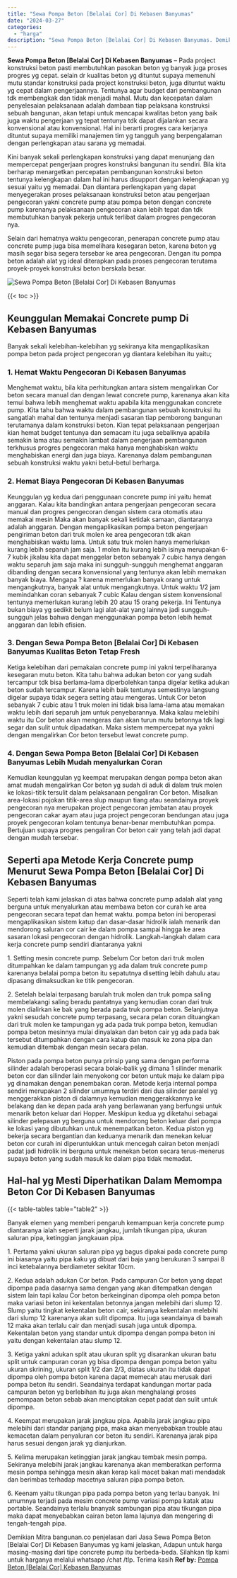 ```yaml
---
title: "Sewa Pompa Beton [Belalai Cor] Di Kebasen Banyumas"
date: "2024-03-27"
categories: 
  - "harga"
description: "Sewa Pompa Beton [Belalai Cor] Di Kebasen Banyumas. Demikian Mitra bangunan.co penjelasan dari Jasa Sewa Pompa Beton [Belalai Cor] Di Kebasen Banyumas yg k..."
---
```


**Sewa Pompa Beton \[Belalai Cor\] Di Kebasen Banyumas** – Pada project konstruksi beton pasti membutuhkan pasokan beton yg banyak juga proses progres yg cepat. selain dr kualitas beton yg dituntut supaya memenuhi mutu standar konstruksi pada project konstruksi beton, juga dituntut waktu yg cepat dalam pengerjaannya. Tentunya agar budget dari pembangunan tdk membengkak dan tidak menjadi mahal. Mutu dan kecepatan dalam penyelesaian pelaksanaan adalah dambaan tiap pelaksana konstruksi sebuah bangunan, akan tetapi untuk mencapai kwalitas beton yang baik juga waktu pengerjaan yg tepat tentunya tdk dapat dijalankan secara konvensional atau konvensional. Hal ini berarti progres cara kerjanya dituntut supaya memiliki manajemen tim yg tangguh yang berpengalaman dengan perlengkapan atau sarana yg memadai.

Kini banyak sekali perlengkapan konstruksi yang dapat menunjang dan mempercepat pengerjaan progres konstruksi bangunan itu sendiri. Bila kita berharap menargetkan percepatan pembangunan konstruksi beton tentunya kelengkapan dalam hal ini harus disupport dengan kelengkapan yg sesuai yaitu yg memadai. Dan diantara perlengkapan yang dapat menyegerakan proses pelaksanaan konstruksi beton atau pengerjaan pengecoran yakni concrete pump atau pompa beton dengan concrete pump karenanya pelaksanaan pengecoran akan lebih tepat dan tdk membutuhkan banyak pekerja untuk terlibat dalam progres pengecoran nya.

Selain dari hematnya waktu pengecoran, penerapan concrete pump atau concrete pump juga bisa memelihara kesegaran beton, karena beton yg masih segar bisa segera tersebar ke area pengecoran. Dengan itu pompa beton adalah alat yg ideal diterapkan pada proses pengecoran terutama proyek-proyek konstruksi beton berskala besar.

![Sewa Pompa Beton [Belalai Cor] Di Kebasen Banyumas](/images/sewa-concrete-pump-26.png)

{{< toc >}}

## Keunggulan Memakai Concrete pump Di Kebasen Banyumas

Banyak sekali kelebihan-kelebihan yg sekiranya kita mengaplikasikan pompa beton pada project pengecoran yg diantara kelebihan itu yaitu;

### 1\. Hemat Waktu Pengecoran Di Kebasen Banyumas

Menghemat waktu, bila kita perhitungkan antara sistem mengalirkan Cor beton secara manual dan dengan lewat concrete pump, karenanya akan kita temui bahwa lebih menghemat waktu apabila kita menggunakan concrete pump. Kita tahu bahwa waktu dalam pembangunan sebuah konstruksi itu sangatlah mahal dan tentunya menjadi sasaran tiap pemborong bangunan terutamanya dalam konstruksi beton. Kian tepat pelaksanaan pengerjaan kian hemat budget tentunya dan semacam itu juga sebaliknya apabila semakin lama atau semakin lambat dalam pengerjaan pembangunan terkhusus progres pengecoran maka hanya menghabiskan waktu menghabiskan energi dan juga biaya. Karenanya dalam pembangunan sebuah konstruksi waktu yakni betul-betul berharga.

### 2\. Hemat Biaya Pengecoran Di Kebasen Banyumas

Keunggulan yg kedua dari penggunaan concrete pump ini yaitu hemat anggaran. Kalau kita bandingkan antara pengerjaan pengecoran secara manual dan progres pengecoran dengan sistem cara otomatis atau memakai mesin Maka akan banyak sekali ketidak samaan, diantaranya adalah anggaran. Dengan mengaplikasikan pompa beton pengerjaan pengiriman beton dari truk molen ke area pengecoran tdk akan menghabiskan waktu lama. Untuk satu truk molen hanya memerlukan kurang lebih separuh jam saja. 1 molen itu kurang lebih isinya merupakan 6-7 kubik jikalau kita dapat menggelar beton sebanyak 7 cubic hanya dengan waktu separuh jam saja maka ini sungguh-sungguh menghemat anggaran dibanding dengan secara konvensional yang tentunya akan lebih memakan banyak biaya. Mengapa ? karena memerlukan banyak orang untuk mengangkutnya, banyak alat untuk mengangkutnya. Untuk waktu 1/2 jam memindahkan coran sebanyak 7 cubic Kalau dengan sistem konvensional tentunya memerlukan kurang lebih 20 atau 15 orang pekerja. Ini Tentunya bukan biaya yg sedikit belum lagi alat-alat yang lainnya jadi sungguh-sungguh jelas bahwa dengan menggunakan pompa beton lebih hemat anggaran dan lebih efisien.

### 3\. Dengan Sewa Pompa Beton \[Belalai Cor\] Di Kebasen Banyumas Kualitas Beton Tetap Fresh

Ketiga kelebihan dari pemakaian concrete pump ini yakni terpeliharanya kesegaran mutu beton. Kita tahu bahwa adukan beton cor yang sudah tercampur tdk bisa berlama-lama diperbolehkan tanpa digelar ketika adukan beton sudah tercampur. Karena lebih baik tentunya semestinya langsung digelar supaya tidak segera setting atau mengeras. Untuk Cor beton sebanyak 7 cubic atau 1 truk molen ini tidak bisa lama-lama atau memakan waktu lebih dari separuh jam untuk penyebarannya. Maka kalau melebihi waktu itu Cor beton akan mengeras dan akan turun mutu betonnya tdk lagi segar dan sulit untuk dipadatkan. Maka sistem mempercepat nya yakni dengan mengalirkan Cor beton tersebut lewat concrete pump.

### 4\. Dengan Sewa Pompa Beton \[Belalai Cor\] Di Kebasen Banyumas Lebih Mudah menyalurkan Coran

Kemudian keunggulan yg keempat merupakan dengan pompa beton akan amat mudah mengalirkan Cor beton yg sudah di aduk di dalam truk molen ke lokasi-titik tersulit dalam pelaksanaan pengaliran Cor beton. Misalkan area-lokasi pojokan titik-area slup maupun tiang atau seandainya proyek pengecoran nya merupakan project pengecoran jembatan atau proyek pengecoran cakar ayam atau juga project pengecoran bendungan atau juga proyek pengecoran kolam tentunya benar-benar membutuhkan pompa. Bertujuan supaya progres pengaliran Cor beton cair yang telah jadi dapat dengan mudah tersebar.

## Seperti apa Metode Kerja Concrete pump Menurut Sewa Pompa Beton \[Belalai Cor\] Di Kebasen Banyumas

Seperti telah kami jelaskan di atas bahwa concrete pump adalah alat yang berguna untuk menyalurkan atau membawa beton cor curah ke area pengecoran secara tepat dan hemat waktu. pompa beton ini beroperasi mengaplikasikan sistem katup dan dasar-dasar hidrolik ialah menarik dan mendorong saluran cor cair ke dalam pompa sampai hingga ke area sasaran lokasi pengecoran dengan hidrolik. Langkah-langkah dalam cara kerja concrete pump sendiri diantaranya yakni

1\. Setting mesin concrete pump. Sebelum Cor beton dari truk molen ditumpahkan ke dalam tampungan yg ada dalam truk concrete pump karenanya belalai pompa beton itu sepatutnya disetting lebih dahulu atau dipasang dimaksudkan ke titik pengecoran.

2\. Setelah belalai terpasang barulah truk molen dan truk pompa saling membelakangi saling beradu pantatnya yang kemudian coran dari truk molen dialirkan ke bak yang berada pada truk pompa beton. Selanjutnya yakni sesudah concrete pump terpasang, secara pelan coran dituangkan dari truk molen ke tampungan yg ada pada truk pompa beton, kemudian pompa beton mesinnya mulai dinyalakan dan beton cair yg ada pada bak tersebut ditumpahkan dengan cara katup dan masuk ke zona pipa dan kemudian ditembak dengan mesin secara pelan.

Piston pada pompa beton punya prinsip yang sama dengan performa silinder adalah beroperasi secara bolak-balik yg dimana 1 silinder menarik beton cor dan silinder lain menyokong cor beton untuk maju ke dalam pipa yg dinamakan dengan penembakan coran. Metode kerja internal pompa sendiri merupakan 2 silinder umumnya terdiri dari dua silinder paralel yg menggerakkan piston di dalamnya kemudian menggerakkannya ke belakang dan ke depan pada arah yang berlawanan yang berfungsi untuk menarik beton keluar dari Hopper. Meskipun kedua yg diketahui sebagai silinder pelepasan yg berguna untuk mendorong beton keluar dari pompa ke lokasi yang dibutuhkan untuk menempatkan beton. Kedua piston yg bekerja secara bergantian dan keduanya menarik dan menekan keluar beton cor curah ini diperuntukkan untuk mencegah cairan beton menjadi padat jadi hidrolik ini berguna untuk menekan beton secara terus-menerus supaya beton yang sudah masuk ke dalam pipa tidak memadat.

## Hal-hal yg Mesti Diperhatikan Dalam Memompa Beton Cor Di Kebasen Banyumas

{{< table-tables table="table2" >}}

Banyak elemen yang memberi pengaruh kemampuan kerja concrete pump diantaranya ialah seperti jarak jangkau, jumlah tikungan pipa, ukuran saluran pipa, ketinggian jangkauan pipa.

1\. Pertama yakni ukuran saluran pipa yg bagus dipakai pada concrete pump ini biasanya yaitu pipa kaku yg dibuat dari baja yang berukuran 3 sampai 8 inci ketebalannya berdiameter sekitar 10cm.

2\. Kedua adalah adukan Cor beton. Pada campuran Cor beton yang dapat dipompa pada dasarnya sama dengan yang akan ditempatkan dengan sistem lain tapi kalau Cor beton berkeinginan dipompa oleh pompa beton maka variasi beton ini kekentalan betonnya jangan melebihi dari slump 12. Slump yaitu tingkat kekentalan beton cair, sekiranya kekentalan melebihi dari slump 12 karenanya akan sulit dipompa. Itu juga seandainya di bawah 12 maka akan terlalu cair dan menjadi susah juga untuk dipompa. Kekentalan beton yang standar untuk dipompa dengan pompa beton ini yaitu dengan kekentalan atau slump 12.

3\. Ketiga yakni adukan split atau ukuran split yg disarankan ukuran batu split untuk campuran coran yg bisa dipompa dengan pompa beton yaitu ukuran skrining, ukuran split 1/2 dan 2/3, diatas ukuran itu tidak dapat dipompa oleh pompa beton karena dapat memecah atau merusak dari pompa beton itu sendiri. Seandainya terdapat kandungan mortar pada campuran beton yg berlebihan itu juga akan menghalangi proses pemompaan beton sebab akan menciptakan cepat padat dan sulit untuk dipompa.

4\. Keempat merupakan jarak jangkau pipa. Apabila jarak jangkau pipa melebihi dari standar panjang pipa, maka akan menyebabkan trouble atau kemacetan dalam penyaluran cor beton itu sendiri. Karenanya jarak pipa harus sesuai dengan jarak yg dianjurkan.

5\. Kelima merupakan ketinggian jarak jangkau tembak mesin pompa. Sekiranya melebihi jarak jangkau karenanya akan memberatkan performa mesin pompa sehingga mesin akan kerap kali macet bakan mati mendadak dan berimbas terhadap macetnya saluran pipa pompa beton.

6\. Keenam yaitu tikungan pipa pada pompa beton yang terlau banyak. Ini umumnya terjadi pada mesim concrete pump variasi pompa katak atau portable. Seandainya terlalu bnanyak sambungan pipa atau tikungan pipa maka dapat menyebabkan cairan beton lama lajunya dan mengering di tengah-tengah pipa.

Demikian Mitra bangunan.co penjelasan dari Jasa Sewa Pompa Beton \[Belalai Cor\] Di Kebasen Banyumas yg kami jelaskan, Adapun untuk harga masing-masing dari tipe concrete pump itu berbeda-beda. Silahkan tlp kami untuk harganya melalui whatsapp /chat /tlp. Terima kasih
**Ref by:** [Pompa Beton [Belalai Cor] Kebasen Banyumas](https://id.wikipedia.org/wiki/Pompa)
